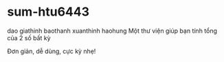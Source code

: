 # sum-htu6443
dao
giathinh
baothanh
xuanthinh
haohung
Một thư viện giúp bạn tính tổng của 2 số bất kỳ

Đơn giản, dễ dùng, cực kỳ nhẹ!
